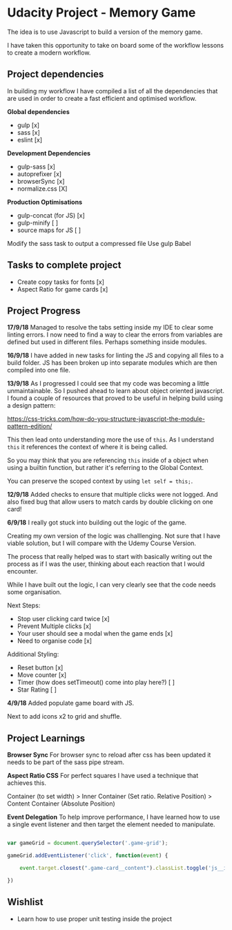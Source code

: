 # Udacity Project - Memory Game
The idea is to use Javascript to build a version of the memory game.

I have taken this opportunity to take on board some of the workflow lessons to create
a modern workflow.

## Project dependencies
In building my workflow I have compiled a list of all the dependencies that are used in order to create a fast efficient and optimised workflow.

**Global dependencies**
- gulp [x]
- sass [x]
- eslint [x]

**Development Dependencies**
- gulp-sass [x]
- autoprefixer [x]
- browserSync [x]
- normalize.css [X]

**Production Optimisations**
- gulp-concat (for JS) [x]
- gulp-minify [ ]
- source maps for JS [ ]

Modify the sass task to output a compressed file
Use gulp Babel

## Tasks to complete project
- Create copy tasks for fonts [x]
- Aspect Ratio for game cards [x]

## Project Progress

**17/9/18**
Managed to resolve the tabs setting inside my IDE to clear some linting errors. I now need to find a way to clear the errors from variables are defined but used in different files. Perhaps something inside modules.

**16/9/18**
I have added in new tasks for linting the JS and copying all files to a build folder. JS has been broken up into separate modules which are then compiled into one file.

**13/9/18**
As I progressed I could see that my code was becoming a little unmaintainable. So I pushed ahead to learn about object oriented javascript. I found a couple of resources that proved to be useful in helping build using a design pattern:

https://css-tricks.com/how-do-you-structure-javascript-the-module-pattern-edition/

This then lead onto understanding more the use of `this`. As I understand `this` it references the context of where it is being called.

So you may think that you are referencing `this` inside of a object when using a builtin function, but rather it's referring to the Global Context.

You can preserve the scoped context by using `let self = this;`.

**12/9/18**
Added checks to ensure that multiple clicks were not logged. And also fixed bug that allow users to match cards by double clicking on one card!

**6/9/18**
I really got stuck into building out the logic of the game.

Creating my own version of the logic was challlenging. Not sure that I have viable solution, but I will compare with the Udemy Course Version.

The process that really helped was to start with basically writing out the process as if I was the user,
thinking about each reaction that I would encounter.

While I have built out the logic, I can very clearly see that the code needs some organisation.

Next Steps:
* Stop user clicking card twice [x]
* Prevent Multiple clicks [x]
* Your user should see a modal when the game ends [x]
* Need to organise code [x]

Additional Styling:
* Reset button [x]
* Move counter [x]
* Timer (how does setTimeout() come into play here?) [ ]
* Star Rating [ ]

**4/9/18**
Added populate game board with JS.

Next to add icons x2 to grid and shuffle.

## Project Learnings
**Browser Sync**
For browser sync to reload after css has been updated it needs to be part of the
sass pipe stream.

**Aspect Ratio CSS**
For perfect squares I have used a technique that achieves this.

Container (to set width) > Inner Container (Set ratio. Relative Position) > Content Container (Absolute Position)

**Event Delegation**
To help improve performance, I have learned how to use a single event listener and then target the element needed to manipulate.

```js

var gameGrid = document.querySelector('.game-grid');

gameGrid.addEventListener('click', function(event) {

    event.target.closest(".game-card__content").classList.toggle('js__is-flipped');

})

```


## Wishlist
* Learn how to use proper unit testing inside the project
